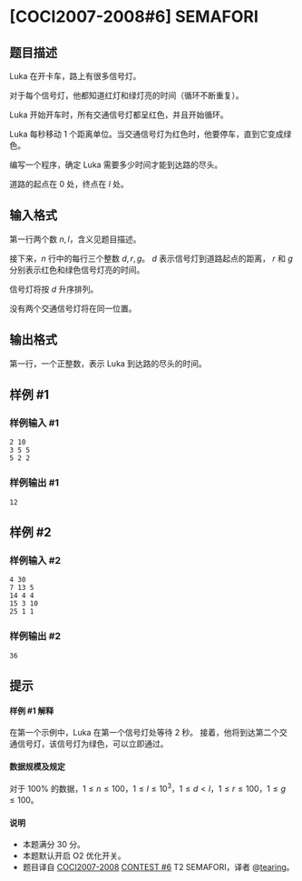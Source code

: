 # [COCI2007-2008#6] SEMAFORI

## 题目描述

Luka 在开卡车，路上有很多信号灯。 

对于每个信号灯，他都知道红灯和绿灯亮的时间（循环不断重复）。

Luka 开始开车时，所有交通信号灯都呈红色，并且开始循环。 

Luka 每秒移动 $1$ 个距离单位。当交通信号灯为红色时，他要停车，直到它变成绿色。

编写一个程序，确定 Luka 需要多少时间才能到达路的尽头。 

道路的起点在 $0$ 处，终点在 $l$ 处。

## 输入格式

第一行两个数 $n, l$，含义见题目描述。

接下来，$n$ 行中的每行三个整数 $d, r, g$。 $d$ 表示信号灯到道路起点的距离， $r$ 和 $g$ 分别表示红色和绿色信号灯亮的时间。

信号灯将按 $d$ 升序排列。

没有两个交通信号灯将在同一位置。

## 输出格式

第一行，一个正整数，表示 Luka 到达路的尽头的时间。 

## 样例 #1

### 样例输入 #1
```
2 10
3 5 5
5 2 2
```

### 样例输出 #1

```
12
```

## 样例 #2

### 样例输入 #2
```
4 30
7 13 5
14 4 4
15 3 10
25 1 1
```

### 样例输出 #2

```
36
```

## 提示

#### 样例 #1 解释
在第一个示例中，Luka 在第一个信号灯处等待 $2$ 秒。 接着，他将到达第二个交通信号灯，该信号灯为绿色，可以立即通过。
#### 数据规模及规定
对于 $100\%$ 的数据，$1 \le n \le 100$，$1 \le l \le 10^3$，$1 \le d < l$，$1 \le r \le 100$，$1 \le g \le 100$。
#### 说明
- 本题满分 $30$ 分。
- 本题默认开启 O2 优化开关。
- 题目译自 [COCI2007-2008](https://hsin.hr/coci/archive/2007_2008/) [CONTEST #6](https://hsin.hr/coci/archive/2007_2008/contest6_tasks.pdf) T2 SEMAFORI，译者 @[tearing](https://www.luogu.com.cn/user/219791)。
